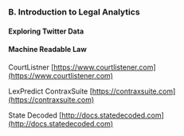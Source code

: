 ### B. Introduction to Legal Analytics

#### Exploring Twitter Data


#### Machine Readable Law

CourtListner
[https://www.courtlistener.com](https://www.courtlistener.com)

LexPredict ContraxSuite
[https://contraxsuite.com](https://contraxsuite.com)

State Decoded
[http://docs.statedecoded.com](http://docs.statedecoded.com)
